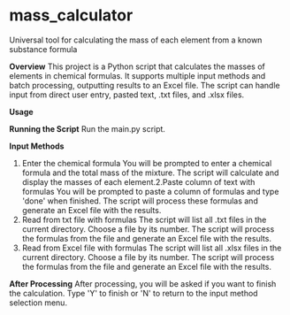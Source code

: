 # mass_calculator
Universal tool for calculating the mass of each element from a known substance formula

**Overview**
This project is a Python script that calculates the masses of elements in chemical formulas. It supports multiple input methods and batch processing, outputting results to an Excel file. The script can handle input from direct user entry, pasted text, .txt files, and .xlsx files.

**Usage**

**Running the Script**
Run the main.py script.

**Input Methods**
1. Enter the chemical formula
You will be prompted to enter a chemical formula and the total mass of the mixture.
The script will calculate and display the masses of each element.2.Paste column of text with formulas
You will be prompted to paste a column of formulas and type 'done' when finished.
The script will process these formulas and generate an Excel file with the results.
3. Read from txt file with formulas
The script will list all .txt files in the current directory.
Choose a file by its number.
The script will process the formulas from the file and generate an Excel file with the results.
4. Read from Excel file with formulas
The script will list all .xlsx files in the current directory.
Choose a file by its number.
The script will process the formulas from the file and generate an Excel file with the results.

**After Processing**
After processing, you will be asked if you want to finish the calculation. Type 'Y' to finish or 'N' to return to the input method selection menu.


